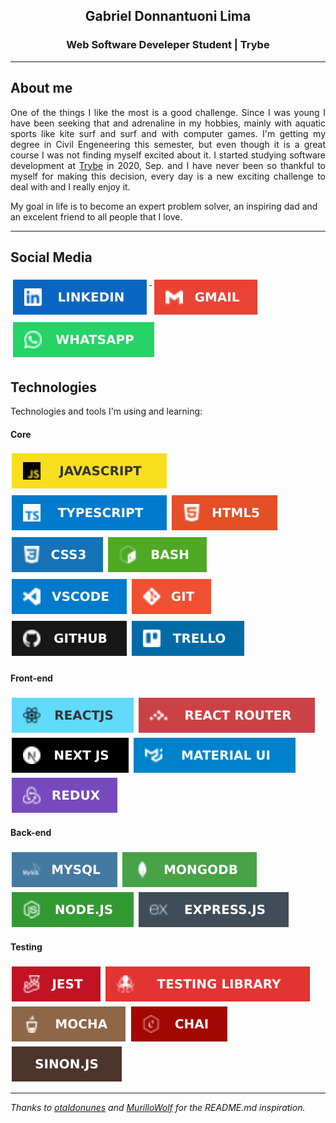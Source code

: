 <h2 align="center">Gabriel Donnantuoni Lima</h2>
<h3 align="center">Web Software Develeper Student | Trybe</h3>

-----

## About me

<p align="justify">
One of the things I like the most is a good challenge. Since I was young I have been seeking that and adrenaline in my hobbies, mainly with aquatic sports like kite surf and surf and with computer games. I'm getting my degree in Civil Engeneering this semester, but even though it is a great course I was not finding myself excited about it. I started studying software development at <a href="https://www.betrybe.com">Trybe</a> in 2020, Sep. and I have never been so thankful to myself for making this decision, every day is a new exciting challenge to deal with and I really enjoy it.
</p>

My goal in life is to become an expert problem solver, an inspiring dad and an excelent friend to all people that I love.

-----

## Social Media

<p align="left">
  <a href="https://www.linkedin.com/in/gabriel-donnantuoni-lima">
    <img src="svg/social/linkedin.svg" alt="linkedin" style="vertical-align:top; margin:6px 4px">
  </a>
  <a href="mailto:gabrieldonnantuoni@gmail.com">
    <img src="svg/social/gmail.svg" alt="gmail" style="vertical-align:top; margin:6px 4px">
  </a>
  <a href="https://api.whatsapp.com/send?phone=5585997789482">
    <img src="svg/social/whatsapp.svg" alt="whatsapp" style="vertical-align:top; margin:6px 4px">
  </a>
</p>

## Technologies

Technologies and tools I'm using and learning:

#### Core
  <!-- <img src="" alt="" style="vertical-align:top; margin:6px 4px"> -->
<p>
  <img src="svg/core/javascript.svg" alt="JavaScript badge" style="vertical-align:center; margin:4px 2px">
  <img src="svg/core/typescript.svg" alt="TypeScript badge" style="vertical-align:center; margin:4px 2px">
  <img src="svg/core/html.svg" alt="HTML badge" style="vertical-align:center; margin:4px 2px">
  <img src="svg/core/css.svg" alt="CSS badge" style="vertical-align:center; margin:4px 2px">
  <img src="svg/core/bash.svg" alt="BASH badge" style="vertical-align:center; margin:4px 2px">
  <img src="svg/core/vscode.svg" alt="VS Code badge" style="vertical-align:center; margin:4px 2px">
  <img src="svg/core/git.svg" alt="Git badge" style="vertical-align:center; margin:4px 2px">
  <img src="svg/core/github.svg" alt="GitHub badge" style="vertical-align:center; margin:4px 2px">
  <img src="svg/core/trello.svg" alt="Trello badge" style="vertical-align:center; margin:4px 2px">
</p>

#### Front-end

<p>
  <img src="svg/front-end/reactjs.svg" alt="ReactJS badge" style="vertical-align:top; margin:4px 2px">
  <img src="svg/front-end/reactrouter.svg" alt="React Router badge" style="vertical-align:top; margin:4px 2px">
  <img src="svg/front-end/nextjs.svg" alt="NextJS badge" style="vertical-align:top; margin:4px 2px">
  <img src="svg/front-end/materialui.svg" alt="MaterialUI badge" style="vertical-align:top; margin:4px 2px">
  <img src="svg/front-end/redux.svg" alt="Redux badge" style="vertical-align:top; margin:4px 2px">
</p>

#### Back-end

<p>
  <img src="svg/back-end/mysql.svg" alt="MySQL badge" style="vertical-align:top; margin:4px 2px">
  <img src="svg/back-end/mongodb.svg" alt="MongoDB badge" style="vertical-align:top; margin:4px 2px">
  <img src="svg/back-end/nodejs.svg" alt="NodeJS badge" style="vertical-align:top; margin:4px 2px">
  <img src="svg/back-end/expressjs.svg" alt="ExpressJS badge" style="vertical-align:top; margin:4px 2px">
</p>

#### Testing

<p>
  <img src="svg/testing/jest.svg" alt="Jest badge" style="vertical-align:top; margin:4px 2px">
  <img src="svg/testing/testinglibrary.svg" alt="Testing Library badge" style="vertical-align:top; margin:4px 2px">
  <img src="svg/testing/mocha.svg" alt="Mocha badge" style="vertical-align:top; margin:4px 2px">
  <img src="svg/testing/chai.svg" alt="Chai badge" style="vertical-align:top; margin:4px 2px">
  <img src="svg/testing/sinon.svg" alt="Sinon badge" style="vertical-align:top; margin:4px 2px">
</p>

-----
*Thanks to [otaldonunes](https://github.com/otaldonunes) and [MurilloWolf](https://github.com/MurilloWolf) for the README.md inspiration.*

<!--
v1.6
**gabrielDonnantuoni/gabrielDonnantuoni** is a ✨ _special_ ✨ repository because its `README.md` (this file) appears on your GitHub profile.

Here are some ideas to get you started:

- 🔭 I’m currently working on ...
- 🌱 I’m currently learning ...
- 👯 I’m looking to collaborate on ...
- 🤔 I’m looking for help with ...
- 💬 Ask me about ...
- 📫 How to reach me: ...
- 😄 Pronouns: ...
- ⚡ Fun fact: ...
-->
